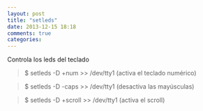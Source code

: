 ```yaml
---
layout: post
title: "setleds"
date: 2013-12-15 18:18
comments: true
categories: 
---
```

Controla los leds del teclado

>$ setleds -D +num >> /dev/tty1  (activa el teclado numérico)

>$ setleds -D -caps >> /dev/tty1 (desactiva las mayúsculas)

>$ setleds -D +scroll >> /dev/tty1 (activa el scroll)

